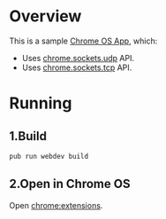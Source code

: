 # Overview
This is a sample [Chrome OS App](https://developer.chrome.com/apps/api_index), which:
  * Uses [chrome.sockets.udp](https://developer.chrome.com/apps/sockets_udp) API.
  * Uses [chrome.sockets.tcp](https://developer.chrome.com/apps/sockets_tcp) API.

# Running
## 1.Build
```dart
pub run webdev build
```

## 2.Open in Chrome OS
Open [chrome:extensions](chrome:extensions).